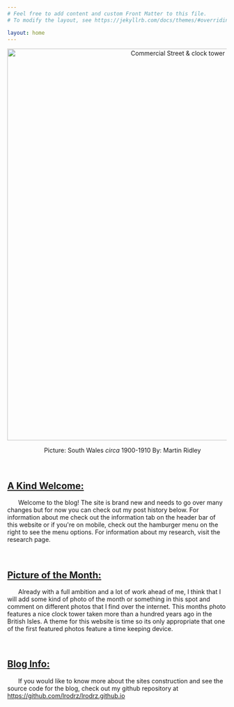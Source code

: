 ```yaml
---
# Feel free to add content and custom Front Matter to this file.
# To modify the layout, see https://jekyllrb.com/docs/themes/#overriding-theme-defaults

layout: home
---
```


<style type="text/css" media="screen">
  .container {
    margin: 10px auto;
    text-align: center;
  }
  p { text-indent: 25px; }
</style>

<div class="container">
<a title="Martin Ridley
, Public domain, via Wikimedia Commons" href="https://commons.wikimedia.org/wiki/File:Commercial_Street_%26_clock_tower_Newport_(4641327).jpg"><img width="900" alt="Commercial Street &amp; clock tower Newport (4641327)" src="https://upload.wikimedia.org/wikipedia/commons/thumb/2/27/Commercial_Street_%26_clock_tower_Newport_%284641327%29.jpg/512px-Commercial_Street_%26_clock_tower_Newport_%284641327%29.jpg"></a>
<p>Picture: South Wales <i>circa</i>  1900-1910 By: Martin Ridley</p>

</div>


<br>

<h2><u>A Kind Welcome: </u></h2>


Welcome to the blog! The site is brand new and needs to go over many changes but for now you can check out my post history below. For information about me check out the information tab on the header bar of this website or if you're on mobile, check out the hamburger menu on the right to see the menu options. For information about my research, visit the research page. 

<br>

<h2><u>Picture of the Month: </u></h2>

Already with a full ambition and a lot of work ahead of me, I think that I will add some kind of photo of the month or something in this spot and comment on different photos that I find over the internet. This months photo features a nice clock tower taken more than a hundred years ago in the British Isles. A theme for this website is time so its only appropriate that one of the first featured photos feature a time keeping device. 

<br>

<h2><u>Blog Info: </u></h2>

<p>If you would like to know more about the sites construction and see the source code for the blog, check out my github repository at <a href="https://github.com/lrodrz/lrodrz.github.io">https://github.com/lrodrz/lrodrz.github.io</a></p>

<br>



